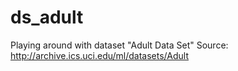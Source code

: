 # ds_adult

Playing around with dataset "Adult Data Set"
Source: http://archive.ics.uci.edu/ml/datasets/Adult
